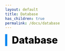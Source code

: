```yaml
---
layout: default
title: Database
has_children: true
permalink: /docs/database
---
```


<div style="font-size:32px; font-weight: 800; border-left: 7px solid #0687f0; padding-left:15px !important; color:#000000">Database</div>
